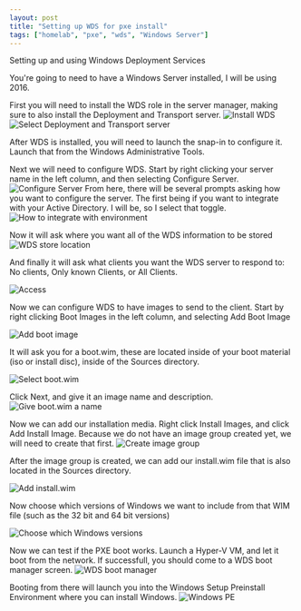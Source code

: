 ```yaml
---
layout: post
title: "Setting up WDS for pxe install"
tags: ["homelab", "pxe", "wds", "Windows Server"]
---
```


Setting up and using Windows Deployment Services

You're going to need to have a Windows Server installed, I will be using 2016.


First you will need to install the WDS role in the server manager, making sure to also install the Deployment and Transport server.
![Install WDS](/assets/images/2020-07-02-WindowsDeploymentServer/1.png)
![Select Deployment and Transport server](/assets/images/2020-07-02-WindowsDeploymentServer/2.png)

After WDS is installed, you will need to launch the snap-in to configure it. Launch that from the Windows Administrative Tools.

Next we will need to configure WDS. Start by right clicking your server name in the left column, and then selecting Configure Server.
![Configure Server](/assets/images/2020-07-02-WindowsDeploymentServer/4.png)
From here, there will be several prompts asking how you want to configure the server.
The first being if you want to integrate with your Active Directory. I will be, so I select that toggle.
![How to integrate with environment](/assets/images/2020-07-02-WindowsDeploymentServer/5.png)

Now it will ask where you want all of the WDS information to be stored
![WDS store location](/assets/images/2020-07-02-WindowsDeploymentServer/6.png)

And finally it will ask what clients you want the WDS server to respond to: No clients, Only known Clients, or All Clients.

![Access](/assets/images/2020-07-02-WindowsDeploymentServer/7.png)

Now we can configure WDS to have images to send to the client.
Start by right clicking Boot Images in the left column, and selecting Add Boot Image

![Add boot image](/assets/images/2020-07-02-WindowsDeploymentServer/9.png)

It will ask you for a boot.wim, these are located inside of your boot material (iso or install disc), inside of the Sources directory.

![Select boot.wim](/assets/images/2020-07-02-WindowsDeploymentServer/10.png)

Click Next, and give it an image name and description.
![Give boot.wim a name](/assets/images/2020-07-02-WindowsDeploymentServer/11.png)

Now we can add our installation media.
Right click Install Images, and click Add Install Image. Because we do not have an image group created yet, we will need to create that first.
![Create image group](/assets/images/2020-07-02-WindowsDeploymentServer/14.png)

After the image group is created, we can add our install.wim file that is also located in the Sources directory.

![Add install.wim](/assets/images/2020-07-02-WindowsDeploymentServer/13.png)

Now choose which versions of Windows we want to include from that WIM file (such as the 32 bit and 64 bit versions)

![Choose which Windows versions](/assets/images/2020-07-02-WindowsDeploymentServer/15.png)

Now we can test if the PXE boot works.
Launch a Hyper-V VM, and let it boot from the network. If successfull, you should come to a WDS boot manager screen.
![WDS boot manager](/assets/images/2020-07-02-WindowsDeploymentServer/17.png)

Booting from there will launch you into the Windows Setup Preinstall Environment where you can install Windows.
![Windows PE](/assets/images/2020-07-02-WindowsDeploymentServer/18.png)